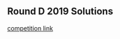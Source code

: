 ## Round D 2019 Solutions

[competition link](https://codingcompetitions.withgoogle.com/kickstart/round/0000000000051061)  
